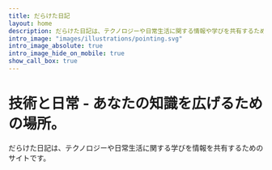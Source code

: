 ```yaml
---
title: だらけた日記
layout: home
description: だらけた日記は、テクノロジーや日常生活に関する情報や学びを共有するためのユニークなプラットフォームです。最新のテクノロジートレンドから日常の知恵まで、多様なトピックを探求しています。
intro_image: "images/illustrations/pointing.svg"
intro_image_absolute: true
intro_image_hide_on_mobile: true
show_call_box: true
---
```


# 技術と日常 - あなたの知識を広げるための場所。

だらけた日記は、テクノロジーや日常生活に関する学びを情報を共有するためのサイトです。